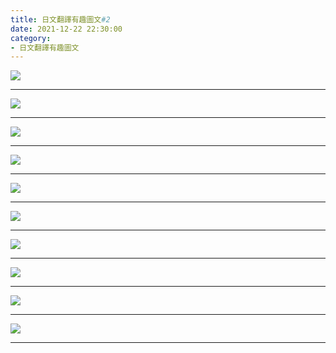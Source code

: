 ```yaml
---
title: 日文翻譯有趣圖文#2
date: 2021-12-22 22:30:00
category:
- 日文翻譯有趣圖文
---
```



![](/images/funny2/1.jpg)
<!-- more -->
---

![](/images/funny2/2.jpg)

---
![](/images/funny2/3.jpg)

---
![](/images/funny2/4.jpg)

---
![](/images/funny2/5.jpg)

---
![](/images/funny2/6.jpg)

---
![](/images/funny2/7.jpg)

---
![](/images/funny2/8.jpg)

---
![](/images/funny2/9.jpg)

---
![](/images/funny2/10.jpg)

---
